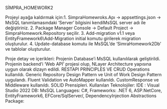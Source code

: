 SİMPRA_HOMEWORK2

Projeyi ayağa kaldırmak için:1. SimpraHomewroks.Apı -> appsettings.json -> MsSQL tanımlamasındaki ‘Server’ bilgisini kendiMsSQL server adı ile değiştiriniz. 
2. Package Manager Console -> Default Project -> SimpraHomework.Repository seçilir. 
3. Add-migration v1.1 veya EntityFramework6\Add-Migration initial komutu girilerek migration oluşturulur. 
4. Update-database komutu ile MsSQL’de ‘SimraHomework2Db’ ve tablolar oluşturulur.



Proje detay ve içerikleri: 
Projenin Database’i  MsSQL kullanılılarak geliştirildi.
Projenin backend’i ‘Web API’ projesi olup, NLayer Architecture yapısına uygun olarak dizayn edildi.
RESTAPI PRINCIPLES VE CRUD Operations kullanıldı. 
Generic Repository Design Pattern ve Unit of Work Design Pattern uygulandı.
Fluent  Validation ve AutoMapper kullanıldı.
CustomResponse ve Middleware kullanıldı.
SOLID Prensipleri.
Kullanılan Teknolojiler: IDE : Visual Studio 2022 DB: MsSQL Languages: C#, Frameworks: .NET 6, ASP.NetCore, 
EntityFramework6, EFCore/SqlServer/, DependencyInjection Abstractions 
Package: 
